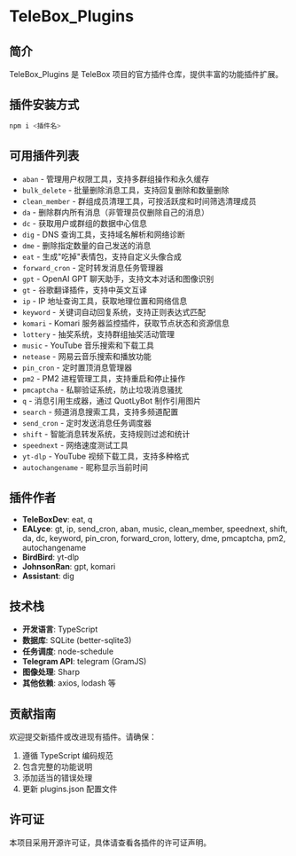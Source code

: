 # TeleBox_Plugins

## 简介
TeleBox_Plugins 是 TeleBox 项目的官方插件仓库，提供丰富的功能插件扩展。

## 插件安装方式
```bash
npm i <插件名>
```

## 可用插件列表
- `aban` - 管理用户权限工具，支持多群组操作和永久缓存
- `bulk_delete` - 批量删除消息工具，支持回复删除和数量删除
- `clean_member` - 群组成员清理工具，可按活跃度和时间筛选清理成员
- `da` - 删除群内所有消息（非管理员仅删除自己的消息）
- `dc` - 获取用户或群组的数据中心信息
- `dig` - DNS 查询工具，支持域名解析和网络诊断
- `dme` - 删除指定数量的自己发送的消息
- `eat` - 生成"吃掉"表情包，支持自定义头像合成
- `forward_cron` - 定时转发消息任务管理器
- `gpt` - OpenAI GPT 聊天助手，支持文本对话和图像识别
- `gt` - 谷歌翻译插件，支持中英文互译
- `ip` - IP 地址查询工具，获取地理位置和网络信息
- `keyword` - 关键词自动回复系统，支持正则表达式匹配
- `komari` - Komari 服务器监控插件，获取节点状态和资源信息
- `lottery` - 抽奖系统，支持群组抽奖活动管理
- `music` - YouTube 音乐搜索和下载工具
- `netease` - 网易云音乐搜索和播放功能
- `pin_cron` - 定时置顶消息管理器
- `pm2` - PM2 进程管理工具，支持重启和停止操作
- `pmcaptcha` - 私聊验证系统，防止垃圾消息骚扰
- `q` - 消息引用生成器，通过 QuotLyBot 制作引用图片
- `search` - 频道消息搜索工具，支持多频道配置
- `send_cron` - 定时发送消息任务调度器
- `shift` - 智能消息转发系统，支持规则过滤和统计
- `speednext` - 网络速度测试工具
- `yt-dlp` - YouTube 视频下载工具，支持多种格式
- `autochangename` - 昵称显示当前时间
## 插件作者

- **TeleBoxDev**: eat, q
- **EALyce**: gt, ip, send_cron, aban, music, clean_member, speednext, shift, da, dc, keyword, pin_cron, forward_cron, lottery, dme, pmcaptcha, pm2, autochangename
- **BirdBird**: yt-dlp
- **JohnsonRan**: gpt, komari
- **Assistant**: dig

## 技术栈

- **开发语言**: TypeScript
- **数据库**: SQLite (better-sqlite3)
- **任务调度**: node-schedule
- **Telegram API**: telegram (GramJS)
- **图像处理**: Sharp
- **其他依赖**: axios, lodash 等

## 贡献指南

欢迎提交新插件或改进现有插件。请确保：
1. 遵循 TypeScript 编码规范
2. 包含完整的功能说明
3. 添加适当的错误处理
4. 更新 plugins.json 配置文件

## 许可证

本项目采用开源许可证，具体请查看各插件的许可证声明。
